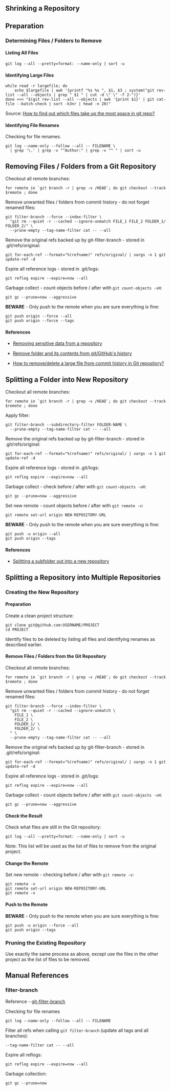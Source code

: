 ## Shrinking a Repository

## Preparation

### Determining Files / Folders to Remove

#### Listing All Files

```
git log --all --pretty=format: --name-only | sort -u
```

#### Identifying Large Files

```
while read -r largefile; do
    echo $largefile | awk '{printf "%s %s ", $1, $3 ; system("git rev-list --all --objects | grep " $1 " | cut -d \" \" -f 2-")}'
done <<< "$(git rev-list --all --objects | awk '{print $1}' | git cat-file --batch-check | sort -k3nr | head -n 20)"
```

Source: [How to find out which files take up the most space in git repo?](https://stackoverflow.com/a/32506324/)

#### Identifying File Renames

Checking for file renames.

```
git log --name-only --follow --all -- FILENAME \
  | grep '\.' | grep -v "^Author:" | grep -v "^ " | sort -u
```



## Removing Files / Folders from a Git Repository

Checkout all remote branches:

```
for remote in `git branch -r | grep -v /HEAD`; do git checkout --track $remote ; done
```

Remove unwanted files / folders from commit history - do not forget renamed files:

```
git filter-branch --force --index-filter \
  "git rm --quiet -r --cached --ignore-unmatch FILE_1 FILE_2 FOLDER_1/ FOLDER_2/" \
  --prune-empty --tag-name-filter cat -- --all
```

Remove the original refs backed up by git-filter-branch - stored in .git/refs/original:

```
git for-each-ref --format="%(refname)" refs/original/ | xargs -n 1 git update-ref -d
```

Expire all reference logs - stored in .git/logs:

```
git reflog expire --expire=now --all
```

Garbage collect - count objects before / after with `git count-objects -vH`:

```
git gc --prune=now --aggressive
```

**BEWARE** - Only push to the remote when you are sure everything is fine:

```
git push origin --force --all
git push origin --force --tags
```

#### References

- [Removing sensitive data from a repository](https://help.github.com/en/github/authenticating-to-github/removing-sensitive-data-from-a-repository)

- [Remove folder and its contents from git/GitHub's history](https://stackoverflow.com/a/32886427)

- [How to remove/delete a large file from commit history in Git repository?
](https://stackoverflow.com/a/2158271)


## Splitting a Folder into New Repository

Checkout all remote branches:

```
for remote in `git branch -r | grep -v /HEAD`; do git checkout --track $remote ; done
```

Apply filter:

```
git filter-branch --subdirectory-filter FOLDER-NAME \
  --prune-empty --tag-name-filter cat -- --all
```

Remove the original refs backed up by git-filter-branch - stored in .git/refs/original:

```
git for-each-ref --format="%(refname)" refs/original/ | xargs -n 1 git update-ref -d
```

Expire all reference logs - stored in .git/logs:

```
git reflog expire --expire=now --all
```

Garbage collect - check before / after with `git count-objects -vH`:

```
git gc --prune=now --aggressive
```

Set new remote - count objects before / after with `git remote -v`:

```
git remote set-url origin NEW-REPOSITORY-URL
```

**BEWARE** - Only push to the remote when you are sure everything is fine:

```
git push -u origin --all
git push origin --tags
```

#### References

- [Splitting a subfolder out into a new repository](https://help.github.com/en/github/using-git/splitting-a-subfolder-out-into-a-new-repository)



## Splitting a Repository into Multiple Repositories

### Creating the New Repository

#### Preparation

Create a clean project structure:

```
git clone git@github.com:USERNAME/PROJECT
cd PROJECT
```

Identify files to be deleted by listing all files and identifying renames as described earlier.

#### Remove Files / Folders from the Git Repository

Checkout all remote branches:

```
for remote in `git branch -r | grep -v /HEAD`; do git checkout --track $remote ; done
```

Remove unwanted files / folders from commit history - do not forget renamed files:

```
git filter-branch --force --index-filter \
  "git rm --quiet -r --cached --ignore-unmatch \
    FILE_1 \
    FILE_2 \
    FOLDER_1/ \
    FOLDER_2/ \
  " \
  --prune-empty --tag-name-filter cat -- --all
```

Remove the original refs backed up by git-filter-branch - stored in .git/refs/original:

```
git for-each-ref --format="%(refname)" refs/original/ | xargs -n 1 git update-ref -d
```

Expire all reference logs - stored in .git/logs:

```
git reflog expire --expire=now --all
```

Garbage collect - count objects before / after with `git count-objects -vH`:

```
git gc --prune=now --aggressive
```

#### Check the Result

Check what files are still in the Git repository:

```
git log --all --pretty=format: --name-only | sort -u
```

Note: This list will be used as the list of files to remove from the original project.

#### Change the Remote

Set new remote - checking before / after with `git remote -v`:

```
git remote -v
git remote set-url origin NEW-REPOSITORY-URL
git remote -v
```

#### Push to the Remote

**BEWARE** - Only push to the remote when you are sure everything is fine:

```
git push -u origin --force --all
git push origin --tags
```



### Pruning the Existing Repository

Use exactly the same process as above, except use the files in the other project as the list of files to be removed.



## Manual References

### filter-branch

Reference - [git-filter-branch](https://git-scm.com/docs/git-filter-branch)

Checking for file renames

```
git log --name-only --follow --all -- FILENAME
```

Filter all refs when calling `git filter-branch` (update all tags and all branches):

```
--tag-name-filter cat -- --all
```

Expire all reflogs:
```
git reflog expire --expire=now --all
```

Garbage collection:

```
git gc --prune=now
```

